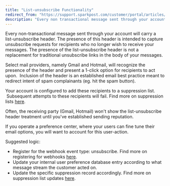 ```yaml
---
title: "List-unsubscribe Functionality"
redirect_from: "https://support.sparkpost.com/customer/portal/articles/2089764-list-unsubscribe-functionality"
description: "Every non transactional message sent through your account will carry a list unsubscribe header The presence of this header is intended to capture unsubscribe requests for recipients who no longer wish to receive your messages The presence of the list unsubscribe header is not a replacement for traditional unsubscribe links..."
---
```


Every non-transactional message sent through your account will carry a list-unsubscribe header. The presence of this header is intended to capture unsubscribe requests for recipients who no longer wish to receive your messages. The presence of the list-unsubscribe header is not a replacement for traditional unsubscribe links in the body of your messages. 

Select mail providers, namely Gmail and Hotmail, will recognize the presence of the header and present a 1-click option for recipients to act upon.  Inclusion of the header is an established email best practice meant to redirect intent of spam complainants (eg. hit the spam button).

Your account is configured to add these recipients to a suppression list.  Subsequent attempts to these recipients will fail. Find more on suppression lists [here](https://support.sparkpost.com/customer/portal/articles/1929891-using-suppression-lists). 

Often, the receiving party (Gmail, Hotmail) won't show the list-unsubscribe header treatment until you've established sending reputation.

If you operate a preference center, where your users can fine tune their email options, you will want to account for this user-action.  

Suggested logic:

* Register for the webhook event type: unsubscribe. Find more on registering for webhooks [here](https://support.sparkpost.com/customer/portal/articles/1929974-defining-webhooks).
* Update your internal user preference database entry according to what message stream the customer acted on.
* Update the specific suppression record accordingly. Find more on suppression list updates [here](https://www.sparkpost.com/api?_ga=1.131135883.529467721.1432232143#/reference/suppression-list/insertupdate-retrieve-delete).